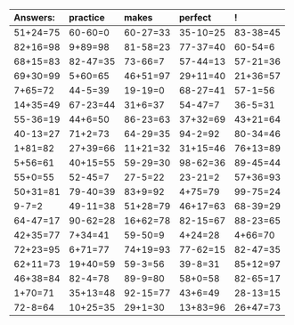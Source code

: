 | Answers: | practice | makes | perfect | ! |
| :--- | :--- | :--- | :--- | :--- |
| 51+24=75 | 60-60=0 | 60-27=33 | 35-10=25 | 83-38=45 | 
| 82+16=98 | 9+89=98 | 81-58=23 | 77-37=40 | 60-54=6 | 
| 68+15=83 | 82-47=35 | 73-66=7 | 57-44=13 | 57-21=36 | 
| 69+30=99 | 5+60=65 | 46+51=97 | 29+11=40 | 21+36=57 | 
| 7+65=72 | 44-5=39 | 19-19=0 | 68-27=41 | 57-1=56 | 
| 14+35=49 | 67-23=44 | 31+6=37 | 54-47=7 | 36-5=31 | 
| 55-36=19 | 44+6=50 | 86-23=63 | 37+32=69 | 43+21=64 | 
| 40-13=27 | 71+2=73 | 64-29=35 | 94-2=92 | 80-34=46 | 
| 1+81=82 | 27+39=66 | 11+21=32 | 31+15=46 | 76+13=89 | 
| 5+56=61 | 40+15=55 | 59-29=30 | 98-62=36 | 89-45=44 | 
| 55+0=55 | 52-45=7 | 27-5=22 | 23-21=2 | 57+36=93 | 
| 50+31=81 | 79-40=39 | 83+9=92 | 4+75=79 | 99-75=24 | 
| 9-7=2 | 49-11=38 | 51+28=79 | 46+17=63 | 68-39=29 | 
| 64-47=17 | 90-62=28 | 16+62=78 | 82-15=67 | 88-23=65 | 
| 42+35=77 | 7+34=41 | 59-50=9 | 4+24=28 | 4+66=70 | 
| 72+23=95 | 6+71=77 | 74+19=93 | 77-62=15 | 82-47=35 | 
| 62+11=73 | 19+40=59 | 59-3=56 | 39-8=31 | 85+12=97 | 
| 46+38=84 | 82-4=78 | 89-9=80 | 58+0=58 | 82-65=17 | 
| 1+70=71 | 35+13=48 | 92-15=77 | 43+6=49 | 28-13=15 | 
| 72-8=64 | 10+25=35 | 29+1=30 | 13+83=96 | 26+47=73 | 
